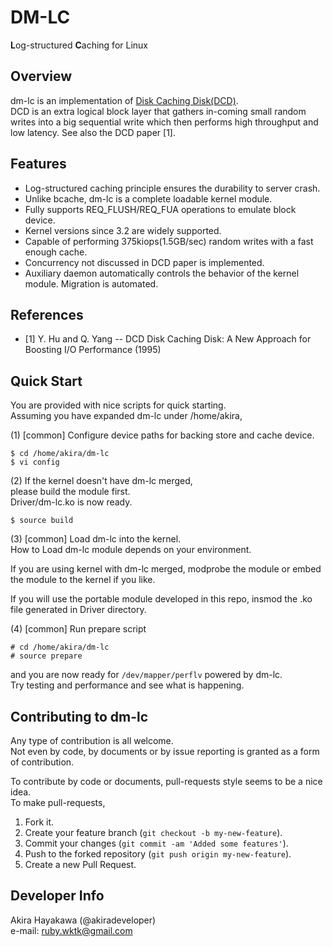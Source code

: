 # DM-LC
**L**og-structured **C**aching for Linux

## Overview
dm-lc is an implementation of [Disk Caching Disk(DCD)](http://www.ele.uri.edu/research/hpcl/DCD/DCD.html).  
DCD is an extra logical block layer that 
gathers in-coming small random writes 
into a big sequential write
which then performs high throughput and low latency. See also the DCD paper [1].  

## Features
* Log-structured caching principle ensures the durability to server crash.  
* Unlike bcache, dm-lc is a complete loadable kernel module.  
* Fully supports REQ_FLUSH/REQ_FUA operations to emulate block device.  
* Kernel versions since 3.2 are widely supported.  
* Capable of performing 375kiops(1.5GB/sec) random writes with a fast enough cache.  
* Concurrency not discussed in DCD paper is implemented.  
* Auxiliary daemon automatically controls the behavior of the kernel module. Migration is automated.  

## References
* [1] Y. Hu and Q. Yang -- DCD Disk Caching Disk: A New Approach for Boosting I/O Performance (1995)

## Quick Start
You are provided with nice scripts for quick starting.  
Assuming you have expanded dm-lc under /home/akira,

(1) [common] Configure device paths for backing store and cache device.  

	$ cd /home/akira/dm-lc  
	$ vi config

(2) If the kernel doesn't have dm-lc merged,  
please build the module first.  
Driver/dm-lc.ko is now ready.

	$ source build

(3) [common] Load dm-lc into the kernel.  
How to Load dm-lc module depends on your environment.

If you are using kernel with dm-lc merged,
modprobe the module or
embed the module to the kernel if you like.

If you will use the portable module
developed in this repo,
insmod the .ko file generated in Driver directory.

(4) [common] Run prepare script  

	# cd /home/akira/dm-lc  
	# source prepare  

and you are now ready for `/dev/mapper/perflv` powered by dm-lc.  
Try testing and performance and see what is happening.  

## Contributing to dm-lc
Any type of contribution is all welcome.  
Not even by code, by documents or by issue reporting is granted as a form of contribution.   

To contribute by code or documents, pull-requests style seems to be a nice idea.  
To make pull-requests,  

1. Fork it.   
2. Create your feature branch (`git checkout -b my-new-feature`).  
3. Commit your changes (`git commit -am 'Added some features'`).  
4. Push to the forked repository (`git push origin my-new-feature`).  
5. Create a new Pull Request.

## Developer Info
Akira Hayakawa (@akiradeveloper)  
e-mail: ruby.wktk@gmail.com
